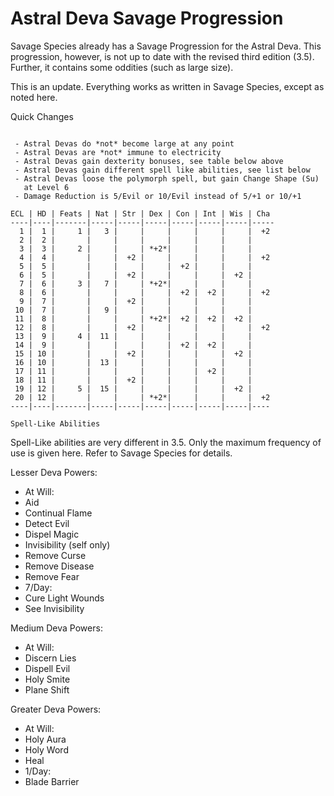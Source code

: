Astral Deva Savage Progression
==============================

Savage Species already has a Savage Progression for the Astral Deva.
This progression, however, is not up to date with the revised third
edition (3.5). Further, it contains some oddities (such as large
size).

This is an update. Everything works as written in Savage Species,
except as noted here.

Quick Changes
~~~~~~~~~~~~~

 - Astral Devas do *not* become large at any point
 - Astral Devas are *not* immune to electricity
 - Astral Devas gain dexterity bonuses, see table below above
 - Astral Devas gain different spell like abilities, see list below
 - Astral Devas loose the polymorph spell, but gain Change Shape (Su)
   at Level 6
 - Damage Reduction is 5/Evil or 10/Evil instead of 5/+1 or 10/+1

ECL | HD | Feats | Nat | Str | Dex | Con | Int | Wis | Cha 
----|----|-------|-----|-----|-----|-----|-----|-----|-----
  1 |  1 |     1 |   3 |     |     |     |     |     |  +2 
  2 |  2 |       |     |     |     |     |     |     |     
  3 |  3 |     2 |     |     | *+2*|     |     |     |     
  4 |  4 |       |     |  +2 |     |     |     |     |  +2 
  5 |  5 |       |     |     |     |  +2 |     |     |     
  6 |  5 |       |     |  +2 |     |     |     |  +2 |     
  7 |  6 |     3 |   7 |     | *+2*|     |     |     |     
  8 |  6 |       |     |     |     |  +2 |  +2 |     |  +2 
  9 |  7 |       |     |  +2 |     |     |     |     |     
 10 |  7 |       |   9 |     |     |     |     |     |     
 11 |  8 |       |     |     | *+2*|  +2 |  +2 |  +2 |       
 12 |  8 |       |     |  +2 |     |     |     |     |  +2 
 13 |  9 |     4 |  11 |     |     |     |     |     |     
 14 |  9 |       |     |     |     |  +2 |  +2 |     |     
 15 | 10 |       |     |  +2 |     |     |     |  +2 |     
 16 | 10 |       |  13 |     |     |     |     |     |     
 17 | 11 |       |     |     |     |     |  +2 |     |     
 18 | 11 |       |     |  +2 |     |     |     |     |     
 19 | 12 |     5 |  15 |     |     |     |     |  +2 |     
 20 | 12 |       |     |     | *+2*|     |     |     |  +2   
----|----|-------|-----|-----|-----|-----|-----|-----|----

Spell-Like Abilities
~~~~~~~~~~~~~~~~~~~~

Spell-Like abilities are very different in 3.5. Only the maximum
frequency of use is given here. Refer to Savage Species for details.

Lesser Deva Powers:

 - At Will:
  - Aid
  - Continual Flame
  - Detect Evil
  - Dispel Magic
  - Invisibility (self only)
  - Remove Curse
  - Remove Disease
  - Remove Fear
 - 7/Day:
  - Cure Light Wounds
  - See Invisibility

Medium Deva Powers:

 - At Will:
  - Discern Lies
  - Dispell Evil
  - Holy Smite
  - Plane Shift

Greater Deva Powers:

 - At Will:
  - Holy Aura
  - Holy Word
  - Heal
 - 1/Day:
  - Blade Barrier